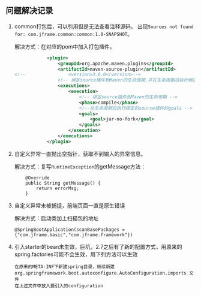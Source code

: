 ## 问题解决记录

1. common打包后，可以引用但是无法查看注释源码。 出现`Sources not found for: com.jframe.common:common:1.0-SNAPSHOT`。

   解决方式：在对应的pom中加入打包插件。

   ```xml
               <plugin>
                   <groupId>org.apache.maven.plugins</groupId>
                   <artifactId>maven-source-plugin</artifactId>
   <!--                <version>3.0.0</version>-->
                   <!-- 绑定source插件到Maven的生命周期,并在生命周期后执行绑定的source的goal -->
                   <executions>
                       <execution>
                           <!-- 绑定source插件到Maven的生命周期 -->
                           <phase>compile</phase>
                           <!--在生命周期后执行绑定的source插件的goals -->
                           <goals>
                               <goal>jar-no-fork</goal>
                           </goals>
                       </execution>
                   </executions>
               </plugin>
   ```

2. 自定义异常一直抛出空指针，获取不到输入的异常信息。

   解决方式：复写`RuntimeException`的getMessage方法：

   ```
       @Override
       public String getMessage() {
           return errorMsg;
       }
   ```

3. 自定义异常未被捕捉，前端页面一直是原生错误

   解决方式：启动类加上扫描包的地址

   ```
   @SpringBootApplication(scanBasePackages = {"com.jframe.basic","com.jframe.framework"})
   ```

4. 引入starter的bean未生效，巨坑，2.7之后有了新的配置方式，用原来的spring.factories可能不会生效，用下列方法可以生效

   ```
   在原来的META-INF下新建spring目录，继续新建org.springframework.boot.autoconfigure.AutoConfiguration.imports 文件
   在上述文件中放入要引入的configuration
   ```

   